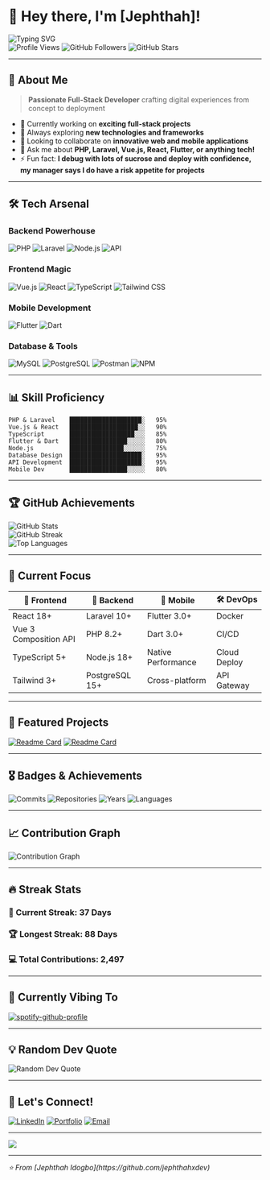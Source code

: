 # 👋 Hey there, I'm [Jephthah]!

<div align="start">
  <img src="https://readme-typing-svg.herokuapp.com?font=Fira+Code&size=22&duration=3000&pause=1000&color=00D9FF&start=true&vstart=true&width=600&lines=Full+Stack+Developer;Mobile+%26+Web+Enthusiast;API+Architecture+Specialist;Always+Learning+New+Technologies" alt="Typing SVG" />
</div>

<div align="start">
  <img src="https://komarev.com/ghpvc/?username=jephthahxdev&label=Profile%20views&color=0e75b6&style=flat" alt="Profile Views" />
  <img src="https://img.shields.io/github/followers/jephthahxdev?label=Followers&style=social" alt="GitHub Followers" />
  <img src="https://img.shields.io/github/stars/jephthahxdev?label=Stars&style=social" alt="GitHub Stars" />
</div>

---

## 🚀 About Me

> **Passionate Full-Stack Developer** crafting digital experiences from concept to deployment

- 🔭 Currently working on **exciting full-stack projects**
- 🌱 Always exploring **new technologies and frameworks**
- 👯 Looking to collaborate on **innovative web and mobile applications**
- 💬 Ask me about **PHP, Laravel, Vue.js, React, Flutter, or anything tech!**
- ⚡ Fun fact: **I debug with lots of sucrose and deploy with confidence, my manager says I do have a risk appetite for projects**

---

## 🛠️ Tech Arsenal

<div align="start">

### Backend Powerhouse
![PHP](https://img.shields.io/badge/PHP-777BB4?style=for-the-badge&logo=php&logoColor=white)
![Laravel](https://img.shields.io/badge/Laravel-FF2D20?style=for-the-badge&logo=laravel&logoColor=white)
![Node.js](https://img.shields.io/badge/Node.js-43853D?style=for-the-badge&logo=node.js&logoColor=white)
![API](https://img.shields.io/badge/REST_API-FF6C37?style=for-the-badge&logo=postman&logoColor=white)

### Frontend Magic
![Vue.js](https://img.shields.io/badge/Vue.js-35495E?style=for-the-badge&logo=vuedotjs&logoColor=4FC08D)
![React](https://img.shields.io/badge/React-20232A?style=for-the-badge&logo=react&logoColor=61DAFB)
![TypeScript](https://img.shields.io/badge/TypeScript-007ACC?style=for-the-badge&logo=typescript&logoColor=white)
![Tailwind CSS](https://img.shields.io/badge/Tailwind_CSS-38B2AC?style=for-the-badge&logo=tailwind-css&logoColor=white)

### Mobile Development
![Flutter](https://img.shields.io/badge/Flutter-02569B?style=for-the-badge&logo=flutter&logoColor=white)
![Dart](https://img.shields.io/badge/Dart-0175C2?style=for-the-badge&logo=dart&logoColor=white)

### Database & Tools
![MySQL](https://img.shields.io/badge/MySQL-00000F?style=for-the-badge&logo=mysql&logoColor=white)
![PostgreSQL](https://img.shields.io/badge/PostgreSQL-316192?style=for-the-badge&logo=postgresql&logoColor=white)
![Postman](https://img.shields.io/badge/Postman-FF6C37?style=for-the-badge&logo=postman&logoColor=white)
![NPM](https://img.shields.io/badge/NPM-CB3837?style=for-the-badge&logo=npm&logoColor=white)

</div>

---

## 📊 Skill Proficiency

<div align="start">

```text
PHP & Laravel    ████████████████████░   95%
Vue.js & React   ███████████████████░░   90%
TypeScript       ██████████████████░░░   85%
Flutter & Dart   ████████████████░░░░░   80%
Node.js          ███████████████░░░░░░   75%
Database Design  ████████████████████░   95%
API Development  ████████████████████░   95%
Mobile Dev       ████████████████░░░░░   80%
```

</div>

---

## 🏆 GitHub Achievements

<div align="start">
  <img src="https://github-readme-stats.vercel.app/api?username=jephthahxdev&show_icons=true&theme=tokyonight&hide_border=true&bg_color=0D1117&title_color=00D9FF&icon_color=00D9FF&text_color=FFFFFF" alt="GitHub Stats" />
</div>

<div align="start">
  <img src="https://github-readme-streak-stats.herokuapp.com/?user=jephthahxdev&theme=tokyonight&hide_border=true&background=0D1117&stroke=00D9FF&ring=00D9FF&fire=FF6B6B&currStreakLabel=FFFFFF" alt="GitHub Streak" />
</div>

<div align="start">
  <img src="https://github-readme-stats.vercel.app/api/top-langs/?username=jephthahxdev&layout=compact&theme=tokyonight&hide_border=true&bg_color=0D1117&title_color=00D9FF&text_color=FFFFFF" alt="Top Languages" />
</div>

---

## 🎯 Current Focus

<div align="start">

| 🎨 Frontend | 🔧 Backend | 📱 Mobile | 🛠️ DevOps |
|-------------|------------|-----------|-----------|
| React 18+ | Laravel 10+ | Flutter 3.0+ | Docker |
| Vue 3 Composition API | PHP 8.2+ | Dart 3.0+ | CI/CD |
| TypeScript 5+ | Node.js 18+ | Native Performance | Cloud Deploy |
| Tailwind 3+ | PostgreSQL 15+ | Cross-platform | API Gateway |

</div>

---

## 🌟 Featured Projects

<div align="start">

[![Readme Card](https://github-readme-stats.vercel.app/api/pin/?username=yourusername&repo=amazing-project-1&theme=tokyonight&hide_border=true&bg_color=0D1117&title_color=00D9FF&text_color=FFFFFF)](https://github.com/jephthahxdev/amazing-project-1)
[![Readme Card](https://github-readme-stats.vercel.app/api/pin/?username=yourusername&repo=awesome-project-2&theme=tokyonight&hide_border=true&bg_color=0D1117&title_color=00D9FF&text_color=FFFFFF)](https://github.com/jephthahxdev/awesome-project-2)

</div>

---

## 🎖️ Badges & Achievements

<div align="start">

![Commits](https://img.shields.io/badge/Total%20Commits-1000+-00D9FF?style=for-the-badge&logo=git&logoColor=white)
![Repositories](https://img.shields.io/badge/Public%20Repos-50+-00D9FF?style=for-the-badge&logo=github&logoColor=white)
![Years](https://img.shields.io/badge/Coding%20Years-5+-00D9FF?style=for-the-badge&logo=calendar&logoColor=white)
![Languages](https://img.shields.io/badge/Languages-10+-00D9FF?style=for-the-badge&logo=code&logoColor=white)

</div>

---

## 📈 Contribution Graph

<div align="start">
  <img src="https://github-readme-activity-graph.vercel.app/graph?username=jephthahxdev&theme=tokyo-night&hide_border=true&bg_color=0D1117&color=00D9FF&line=00D9FF&point=FFFFFF" alt="Contribution Graph" />
</div>

---

## 🔥 Streak Stats

<div align="start">

### 📅 Current Streak: **37 Days**
### 🏆 Longest Streak: **88 Days**
### 💻 Total Contributions: **2,497**

</div>

---

## 🎵 Currently Vibing To

[![spotify-github-profile](https://spotify-github-profile.kittinanx.com/api/view?uid=31zyddeb5vrgh6qcbhyei5iy7b5q&cover_image=true&theme=default&show_offline=false&background_color=121212&interchange=false&bar_color=53b14f&bar_color_cover=true)](https://github.com/kittinan/spotify-github-profile)

---

## 💡 Random Dev Quote

<div align="start">
  <img src="https://quotes-github-readme.vercel.app/api?type=horizontal&theme=tokyonight" alt="Random Dev Quote" />
</div>

---

## 🤝 Let's Connect!

<div align="start">

[![LinkedIn](https://img.shields.io/badge/LinkedIn-0077B5?style=for-the-badge&logo=linkedin&logoColor=white)](https://linkedin.com/in/jephthah-idogbo-7115681a4)
[![Portfolio](https://img.shields.io/badge/Portfolio-FF5722?style=for-the-badge&logo=google-chrome&logoColor=white)](https://yourportfolio.com)
[![Email](https://img.shields.io/badge/Email-D14836?style=for-the-badge&logo=gmail&logoColor=white)](mailto:jephthahidogbo@yahoo.com)

</div>

---

<div align="start">
  <img src="https://capsule-render.vercel.app/api?type=waving&color=gradient&height=100&section=footer&text=Thanks%20for%20visiting!&fontSize=16&fontAlignY=65&desc=Let's%20build%20something%20amazing%20together&descAlignY=51&descAlign=start" />
</div>

---

<div align="start">
  <i>⭐ From [Jephthah Idogbo](https://github.com/jephthahxdev)</i>
</div>
